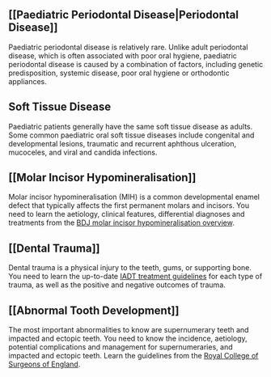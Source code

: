 ## [[Paediatric Periodontal Disease|Periodontal Disease]]
Paediatric periodontal disease is relatively rare. Unlike adult periodontal disease, which is often associated with poor oral hygiene, paediatric periodontal disease is caused by a combination of factors, including genetic predisposition, systemic disease, poor oral hygiene or orthodontic appliances.

## Soft Tissue Disease
Paediatric patients generally have the same soft tissue disease as adults. Some common paediatric oral soft tissue diseases include congenital and developmental lesions, traumatic and recurrent aphthous ulceration, mucoceles, and viral and candida infections.

## [[Molar Incisor Hypomineralisation]]
Molar incisor hypomineralisation (MIH) is a common developmental enamel defect that typically affects the first permanent molars and incisors. You need to learn the aetiology, clinical features, differential diagnoses and treatments from the [BDJ molar incisor hypomineralisation overview](https://www.nature.com/articles/sj.bdj.2018.814).

## [[Dental Trauma]]
Dental trauma is a physical injury to the teeth, gums, or supporting bone. You need to learn the up-to-date [IADT treatment guidelines](https://www.dentaltrauma.co.uk/Guidelines.aspx) for each type of trauma, as well as the positive and negative outcomes of trauma.

## [[Abnormal Tooth Development]]
The most important abnormalities to know are supernumerary teeth and impacted and ectopic teeth. You need to know the incidence, aetiology, potential complications and management for supernumeraries, and impacted and ectopic teeth. Learn the guidelines from the [Royal College of Surgeons of England](https://www.rcseng.ac.uk/dental-faculties/fds/publications-guidelines/clinical-guidelines/).